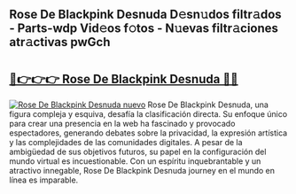 ## Rose De Blackpink Desnuda D𝚎sn𝚞dos filtr𝚊dos - Parts-wdp Vid𝚎os f𝚘tos - N𝚞evas filtr𝚊ciones atr𝚊ctivas pwGch

# <h2><a href="http://mb0jyf5.tromn.icu/?c=Rose+De+Blackpink+Desnuda">🔗👉👉👉 Rose De Blackpink Desnuda 🔗🔗</a></h2>

[![Rose De Blackpink Desnuda nuevo](https://i.imgur.com/pEAQMta.gif)](http://mb0jyf5.tromn.icu/?c=Rose+De+Blackpink+Desnuda)
Rose De Blackpink Desnuda, una figura compleja y esquiva, desafía la clasificación directa. Su enfoque único para crear una presencia en la web ha fascinado y provocado espectadores, generando debates sobre la privacidad, la expresión artística y las complejidades de las comunidades digitales. A pesar de la ambigüedad de sus objetivos futuros, su papel en la configuración del mundo virtual es incuestionable. Con un espíritu inquebrantable y un atractivo innegable, Rose De Blackpink Desnuda journey en el mundo en línea es imparable.
